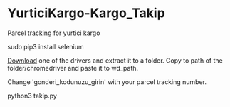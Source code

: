 # YurticiKargo-Kargo_Takip
Parcel tracking for yurtici kargo


sudo pip3 install selenium

[Download](https://chromedriver.storage.googleapis.com/index.html?path=2.35/) one of the drivers and extract it to a folder. Copy to path of the folder/chromedriver and paste it to wd_path.

Change 'gonderi_kodunuzu_girin' with your parcel tracking number.

python3 takip.py
